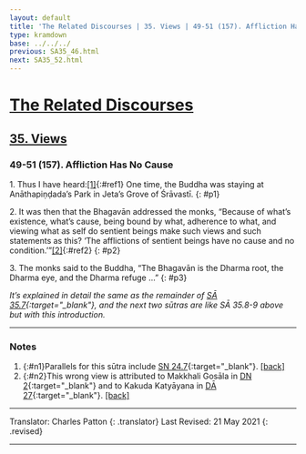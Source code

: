 ```yaml
---
layout: default
title: 'The Related Discourses | 35. Views | 49-51 (157). Affliction Has No Cause'
type: kramdown
base: ../../../
previous: SA35_46.html
next: SA35_52.html
---
```


# [The Related Discourses](../index.html)
## [35. Views](index.html)
### 49-51 (157). Affliction Has No Cause

1\. Thus I have heard:[\[1\]](#n1){:#ref1} One time, the Buddha was staying at Anāthapiṇḍada’s Park in Jeta’s Grove of Śrāvastī.
{: #p1}

2\. It was then that the Bhagavān addressed the monks, “Because of what’s existence, what’s cause, being bound by what, adherence to what, and viewing what as self do sentient beings make such views and such statements as this? ‘The afflictions of sentient beings have no cause and no condition.’”[\[2\]](#n2){:#ref2}
{: #p2}

3\. The monks said to the Buddha, “The Bhagavān is the Dharma root, the Dharma eye, and the Dharma refuge …”
{: #p3}

<em>It’s explained in detail the same as the remainder of [SĀ 35.7](SA35_7.html){:target="_blank"}, and the next two sūtras are like SĀ 35.8-9 above but with this introduction.</em>

---

### Notes

1. {:#n1}Parallels for this sūtra include [SN 24.7](https://suttacentral.net/sn24.7){:target="_blank"}. [\[back\]](#ref1)
2. {:#n2}This wrong view is attributed to Makkhali Gosāla in [DN 2](https://suttacentral.net/dn2){:target="_blank"} and to Kakuda Katyāyana in [DĀ 27](../../dirgha/DA_27.html){:target="_blank"}. [\[back\]](#ref2)

---

Translator: Charles Patton
{: .translator}
Last Revised: 21 May 2021
{: .revised}

---
